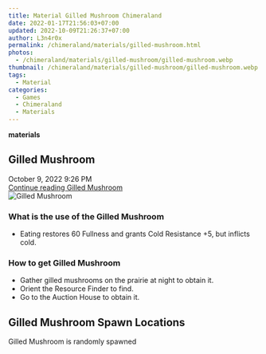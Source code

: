 ```yaml
---
title: Material Gilled Mushroom Chimeraland
date: 2022-01-17T21:56:03+07:00
updated: 2022-10-09T21:26:37+07:00
author: L3n4r0x
permalink: /chimeraland/materials/gilled-mushroom.html
photos:
  - /chimeraland/materials/gilled-mushroom/gilled-mushroom.webp
thumbnail: /chimeraland/materials/gilled-mushroom/gilled-mushroom.webp
tags:
  - Material
categories:
  - Games
  - Chimeraland
  - Materials
---
```


<section id="bootstrap-wrapper">
  <link
    rel="stylesheet"
    href="https://rawcdn.githack.com/dimaslanjaka/Web-Manajemen/0c3b5aa1813bd4abcd2c11bf3e37928b15c28664/css/bootstrap-5-3-0-alpha3-wrapper.css"
  />
  <div
    class="row g-0 border rounded overflow-hidden flex-md-row mb-4 shadow-sm position-relative bg-light text-dark"
  >
    <div class="col p-4 d-flex flex-column position-static">
      <strong class="d-inline-block mb-2 text-success">materials</strong>
      <h2 class="mb-0">Gilled Mushroom</h2>
      <div class="mb-1 text-muted">October 9, 2022 9:26 PM</div>
      <a
        href="/chimeraland/materials/gilled-mushroom.html"
        class="stretched-link d-none"
        >Continue reading Gilled Mushroom</a
      >
    </div>
    <div class="col-auto d-none d-lg-block">
      <img
        src="/chimeraland/materials/gilled-mushroom/gilled-mushroom.webp"
        alt="Gilled Mushroom"
      />
    </div>
  </div>
  <div class="row bg-light text-dark">
    <div class="col-lg-6 col-12 mb-2">
      <div class="card">
        <div class="card-body">
          <h3 class="card-title">What is the use of the Gilled Mushroom</h3>
          <div class="card-text">
            <ul>
              <li>
                Eating restores 60 Fullness and grants Cold Resistance +5, but
                inflicts cold.
              </li>
            </ul>
          </div>
        </div>
      </div>
    </div>
    <div class="col-lg-6 col-12 mb-2">
      <div class="card">
        <div class="card-body">
          <h3 class="card-title">How to get Gilled Mushroom</h3>
          <div class="card-text">
            <ul>
              <li>
                Gather gilled mushrooms on the prairie at night to obtain it.
              </li>
              <li>Orient the Resource Finder to find.</li>
              <li>Go to the Auction House to obtain it.</li>
            </ul>
          </div>
        </div>
      </div>
    </div>
    <div class="col-12 mb-2">
      <h2>Gilled Mushroom Spawn Locations</h2>
      <p>Gilled Mushroom is randomly spawned</p>
    </div>
  </div>
</section>